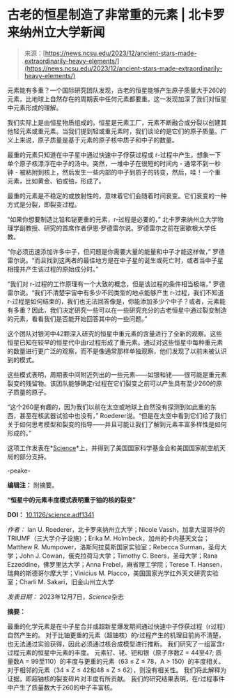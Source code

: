 <!--yml

category: 未分类

date: 2024-05-27 14:37:34

-->

# 古老的恒星制造了非常重的元素 | 北卡罗来纳州立大学新闻

> 来源：[https://news.ncsu.edu/2023/12/ancient-stars-made-extraordinarily-heavy-elements/](https://news.ncsu.edu/2023/12/ancient-stars-made-extraordinarily-heavy-elements/)

元素能有多重？一个国际研究团队发现，古老的恒星能够产生原子质量大于260的元素，比地球上自然存在的周期表中任何元素都要重。这一发现加深了我们对恒星中元素形成的理解。

我们实际上是由恒星物质组成的。恒星是元素工厂，元素不断融合或分裂以创建其他轻元素或重元素。当我们提到轻或重元素时，我们谈论的是它们的原子质量。广义上来说，原子质量是基于元素的原子核中质子和中子的数量。

最重的元素只知道在中子星中通过快速中子俘获过程或 r-过程中产生。想象一下单个原子核漂浮在中子的汤中。突然，一堆中子在很短的时间内 - 通常不到一秒钟 - 被粘附到核上，然后发生一些内部的中子到质子的转变，然后，哇！一个重元素，比如黄金、铂或铀，形成了。

最重的元素是不稳定的或放射性的，意味着它们会随着时间衰变。它们衰变的一种方式是分裂，即裂变过程。

“如果你想要制造比铅和铋更重的元素，r-过程是必要的，” 北卡罗来纳州立大学物理学副教授、研究的首席作者伊恩·罗德雷尔说。罗德雷尔之前在密歇根大学任教。

“你必须迅速添加许多中子，但问题是你需要大量的能量和中子才能这样做，” 罗德雷尔说。“而且找到这两者的最佳地方是在中子星的诞生或死亡时，或者当中子星相撞并产生该过程的原始成分时。”

“我们对 r-过程的工作原理有一个大致的概念，但是该过程的条件相当极端，” 罗德雷尔说。“我们不清楚宇宙中有多少不同类型的地点能够产生 r-过程，我们不知道 r-过程是如何结束的，我们也无法回答像是，你能添加多少个中子？或者，元素能有多重？因此，我们决定研究一些可以在一些研究充分的古老恒星中通过裂变制造的元素，看看我们是否能开始回答其中的一些问题。”

这个团队对银河中42颗深入研究的恒星中重元素的含量进行了全新的观察。这些恒星已知在较早的恒星代中由r过程形成了重元素。通过对这些恒星中每种重元素的数量进行更广泛的观察，而不是像通常那样单独观察，他们发现了以前未被认识到的模式。

这些模式表明，周期表中间附近列出的一些元素——如银和铑——很可能是重元素裂变的残留物。该团队能够确定r过程在它们裂变之前可以产生具有至少260的原子质量的原子。

“这个260是有趣的，因为我们以前在太空或地球上自然没有探测到如此重的东西，甚至在核武器试验中也没有，” Roederer说。“但是在太空中看到它们给了我们关于如何思考模型和裂变的指导——并且可能让我们了解到元素丰富多样性是如何形成的。”

这项工作发表在*[Science](https://www.science.org/doi/10.1126/science.adf1341)*上，并得到了美国国家科学基金会和美国国家航空航天局的部分支持。

-peake-

**编辑注：** 附摘要。

**“恒星中的元素丰度模式表明重于铀的核的裂变”**

**DOI：** [10.1126/science.adf1341](https://www.science.org/doi/10.1126/science.adf1341)

*作者：* Ian U. Roederer，北卡罗来纳州立大学；Nicole Vassh，加拿大温哥华的TRIUMF（三大学介子设施）；Erika M. Holmbeck，加州的卡内基天文台；Matthew R. Mumpower，洛斯阿拉莫斯国家实验室；Rebecca Surman，圣母大学；John J. Cowan，俄克拉荷马大学；Timothy C. Beers，圣母大学；Rana Ezzeddine，佛罗里达大学；Anna Frebel，麻省理工学院；Terese T. Hansen，瑞典的斯德哥尔摩大学；Vinicius M. Placco，美国国家光学红外天文研究实验室；Charli M. Sakari，旧金山州立大学

*发表日期：* 2023年12月7日，*Science*杂志

**摘要：**

最重的化学元素是在中子星合并或超新星爆发期间通过快速中子俘获过程（r过程）自然产生的。 对于比铀更重的元素（超铀核）的r过程产生的机理目前尚不清楚，也无法通过实验获得，因此必须通过核合成模型进行推断。 我们研究了一组富含r过程元素的恒星中元素的丰度。 元素钌、铑、钯和银（原子序数Z = 44至47; 质量数A = 99至110）的丰度与更重的元素（63 ≤ Z ≤ 78，A > 150）的丰度相关。 对于相邻的元素（34 ≤ Z ≤ 42和48 ≤ Z ≤ 62），则没有相关性。 我们将此解释为证据，即超铀核的裂变碎片对丰度有所贡献。 我们的研究结果表明，在r过程事件中产生了质量数大于260的中子丰富核。
